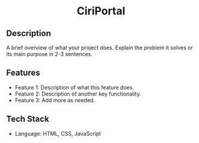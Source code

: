 <h1 align='center'>CiriPortal</h1>

## Description
A brief overview of what your project does. Explain the problem it solves or its main purpose in 2-3 sentences.

## Features
- Feature 1: Description of what this feature does.
- Feature 2: Description of another key functionality.
- Feature 3: Add more as needed.

## Tech Stack
- Language: HTML, CSS, JavaScript

